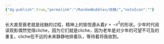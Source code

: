 ```yaml
---
{"dg-publish":true,"permalink":"/RandomBubbles/祛魅/","noteIcon":""}
---
```


长大直至衰老就是祛魅的过程，精神上的愉悦遵从着$y=-x^2$的形状。少年时代阅读观影偶然觉得cliche，因为它们就是cliche，因为老年是对少年的可望不可及的重复。cliche在不远的未来静静地排着队，等待着将我收割。